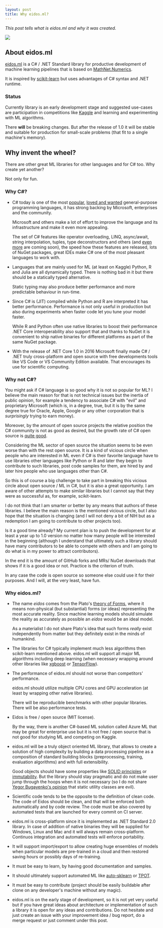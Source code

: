 ```yaml
---
layout: post
title: Why eidos.ml?
---
```


*This post tells what is eidos.ml and why it was created.*

<!-- TODO: learn how to property insert images. -->
<image src='https://raw.githubusercontent.com/OutSorcerer/class-struggle/master/images/plato.jpg' />

## About eidos.ml

[eidos.ml](https://github.com/OutSorcerer/eidos.ml) is a C# / .NET Standard library for productive development of machine learning pipelines that is based on [MathNet.Numerics](https://github.com/mathnet/mathnet-numerics).

It is inspired by [scikit-learn](https://github.com/scikit-learn/scikit-learn) but uses advantages of C# syntax and .NET runtime.

### Status

Currently library is an early development stage and suggested use-cases are participation in competitions like [Kaggle](https://www.kaggle.com/) and learning and experimenting with ML algorithms.

There **will** be breaking changes. But after the release of 1.0 it will be stable and suitable for production for small-scale problems (that fit to a single machine's memory).

## Why invent the wheel?

There are other great ML libraries for other languages and for C# too. Why create yet another?

Not only for fun.

### Why C#?

- C# today is one of the most [popular](https://www.tiobe.com/tiobe-index/), [loved and wanted](https://insights.stackoverflow.com/survey/2017#most-loved-dreaded-and-wanted) general-purpose programming languages, it has strong backing by Microsoft, enterprises and the community.

  Microsoft and others make a lot of effort to improve the language and its infrastructure and make it even more appealing.

  The set of C# features like operator overloading, LINQ, async/await, string interpolation, tuples, type deconstructors and others (and [even more](https://www.infoq.com/news/2017/06/CSharp-7.2) are coming soon), the speed how these features are released, lots of NuGet packages, great IDEs make C# one of the most pleasant languages to work with.

- Languages that are mainly used for ML (at least on Kaggle) Python, R and Julia are all dynamically typed. There is nothing bad in it but there should be a statically typed alternative.
  
  Static typing may also produce better performance and more predictable behaviour in run-time.

- Since C# is (JIT) compiled while Python and R are interpreted it has better performance. Performance is not only useful in production but also during experiments when faster code let you tune your model faster.

  While R and Python often use native libraries to boost their performance .NET Core interoperability also support that and thanks to NuGet it is convenient to ship native binaries for different platforms as part of the same NuGet package.

- With the release of .NET Core 1.0 in 2016 Microsoft finally made C# / .NET truly cross-platform and open source with free developments tools like VS Code or VS Community Edition available. That encourages its use for scientific computing.

### Why not C#?

You might ask if C# language is so good why it is not so popular for ML? I believe the main reason for that is not technical issues but the inertia of public opinion, for example a tendency to associate C# with "evil" and proprietary Microsoft (which is, in a degree, true, but it is by the same degree true for Oracle, Apple, Google or any other corporation that is *surprisingly* trying to earn money).

Moreover, by the amount of open source projects the relative position the C# community is not as good as desired, but the growth rate of C# open source is [quite good](https://octoverse.github.com/).

Considering the ML sector of open source the situation seems to be even worse than with the rest open source. It is a kind of vicious circle when people who are interested in ML even if C# is their favorite language have to use libraries other languages like Python or R and later they begin to contribute to such libraries, post code samples for them, are hired by and later hire people who use languages other than C#.

So this is of course a big challenge to take part in breaking this vicious circle about open source / ML in C#, but it is also a great opportunity.
I am aware of other attempts to make similar libraries but I cannot say that they were as successful as, for example, scikit-learn.

I do not think that I am smarter or better by any means that authors of these libraries. I believe the main reason is the mentioned vicious circle, but I also hope that the situation is changing (and I will not deny a bit of NIH but as a redemption I am going to contribute to other projects too).

Is it a good time already? My current plan is to push the development for at least a year up to 1.0 version no matter how many people will be interested in the beginning (although I understand that ultimately such a library should have many contributors to be able to compete with others and I am going to do what is in my power to attract contributors).

In the end it is the amount of GitHub forks and MRs/ NuGet downloads that shows if it is a good idea or not. Practice is the criterion of truth.

In any case the code is open source so someone else could use it for their purposes. And I will, at the very least, have fun.

### Why eidos.ml?

- The name *eidos* comes from the Plato's [theory of Forms](https://en.wikipedia.org/wiki/Theory_of_forms), where it means non-physical (but substantial) forms (or ideas) representing the most accurate reality. Since machine learning models should simulate the reality as accurately as possible an *eidos* would be an ideal model. 

  As a materialist  I do not share Plato's idea that such forms *really* exist independently from matter but they definitely exist in the minds of humankind. 

- The libraries for C# typically implement much less algorithms then scikit-learn mentioned above. eidos.ml will support all major ML algorithms including deep learning (when necessary wrapping around other libraries like [xgboost](https://github.com/dmlc/xgboost) or [TensorFlow](https://github.com/tensorflow/tensorflow)).

- The performance of eidos.ml should not worse than competitors' performance.

  eidos.ml should utilize multiple CPU cores and GPU acceleration (at least by wrapping other native libraries).

  There will be reproducible benchmarks with other popular libraries. There will be also performance tests.

- Eidos is free / open source (MIT license).

  By the way, there is another C#-based ML solution called Azure ML that may be great for enterprise use but it is not free / open source that is not good for studying ML and competing on Kaggle.

- eidos.ml will be a truly object oriented ML library, that allows to create a solution of high complexity by building a data processing pipeline as a composition of standard building blocks (preprocessing, training, evaluation algorithms) and with full extensibility.

  Good objects should have some properties like [SOLID principles](https://en.wikipedia.org/wiki/SOLID_(object-oriented_design)) or [immutability](http://www.yegor256.com/2014/11/20/seven-virtues-of-good-object.html). But the library should stay pragmatic and do not make user jump through the hoops when it is not necessary (so I do not share [Yegor Bugayenko's opinion](http://www.yegor256.com/2014/11/20/seven-virtues-of-good-object.html]) that static utility classes are evil).

- Scientific code tends to be the opposite to the definition of clean code. The code of Eidos should be clean, and that will be enforced both automatically and by code review. The code must be also covered by automated tests that are launched for every commit on CI server.

- eidos.ml is cross-platform since it is implemented as .NET Standard 2.0 library. In case of addition of native binaries they will be supplied for Windows, Linux and Mac and it will always remain cross-platform. Continuos integration and automated tests will enforce portability.

- It will support import/export to allow creating huge 
ensembles of models when particular models are pre-trained in a cloud and then restored saving hours or possibly days of re-training.

- It must be easy to learn, by having good documentation and samples.

- It should ultimately support automated ML like [auto-sklearn](https://github.com/automl/auto-sklearn) or [TPOT](https://github.com/rhiever/tpot).

- It must be easy to contribute (project should be easily buildable after clone on  any developer's machine without any magic).

- eidos.ml is on the early stage of development, so it is not yet very useful but if you have great ideas about architecture or implementation of such a library it is open for any ideas and contributions. Do not hesitate and just create an issue with your improvement idea / bug report, do a merge request or just comment under this post.